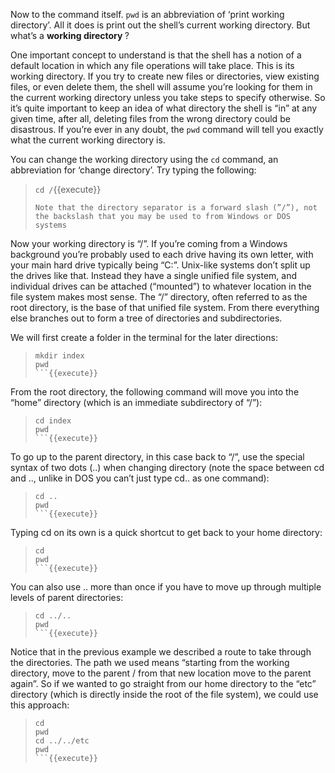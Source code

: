 Now to the command itself. `pwd` is an abbreviation of ‘print working directory’. All it does is print out the shell’s current working directory. But what’s a <b> working directory </b>?

One important concept to understand is that the shell has a notion of a default location in which any file operations will take place. This is its working directory. If you try to create new files or directories, view existing files, or even delete them, the shell will assume you’re looking for them in the current working directory unless you take steps to specify otherwise. So it’s quite important to keep an idea of what directory the shell is “in” at any given time, after all, deleting files from the wrong directory could be disastrous. If you’re ever in any doubt, the `pwd` command will tell you exactly what the current working directory is.

You can change the working directory using the `cd` command, an abbreviation for ‘change directory’. Try typing the following:
> `cd /`{{execute}}
> 
> `Note that the directory separator is a forward slash (”/”), not the backslash that you may be used to from Windows or DOS systems`

Now your working directory is “/”. If you’re coming from a Windows background you’re probably used to each drive having its own letter, with your main hard drive typically being “C:”. Unix-like systems don’t split up the drives like that. Instead they have a single unified file system, and individual drives can be attached (“mounted”) to whatever location in the file system makes most sense. The “/” directory, often referred to as the root directory, is the base of that unified file system. From there everything else branches out to form a tree of directories and subdirectories.

We will first create a folder in the terminal for the later directions:
> ```
> mkdir index
> pwd
> ```{{execute}}

From the root directory, the following command will move you into the “home” directory (which is an immediate subdirectory of “/”):
> ```
> cd index
> pwd
> ```{{execute}}

To go up to the parent directory, in this case back to “/”, use the special syntax of two dots (..) when changing directory (note the space between cd and .., unlike in DOS you can’t just type cd.. as one command):
> ```
> cd ..
> pwd
> ```{{execute}}

Typing cd on its own is a quick shortcut to get back to your home directory:
> ```
> cd
> pwd
> ```{{execute}}

You can also use .. more than once if you have to move up through multiple levels of parent directories:
> ```
> cd ../..
> pwd
> ```{{execute}}

Notice that in the previous example we described a route to take through the directories. The path we used means “starting from the working directory, move to the parent / from that new location move to the parent again”. So if we wanted to go straight from our home directory to the “etc” directory (which is directly inside the root of the file system), we could use this approach:
> ```
> cd
> pwd
> cd ../../etc
> pwd
> ```{{execute}}

<br/>

